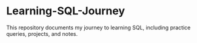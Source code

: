 # Learning-SQL-Journey
This repository documents my journey to learning SQL, including practice queries, projects, and notes.
